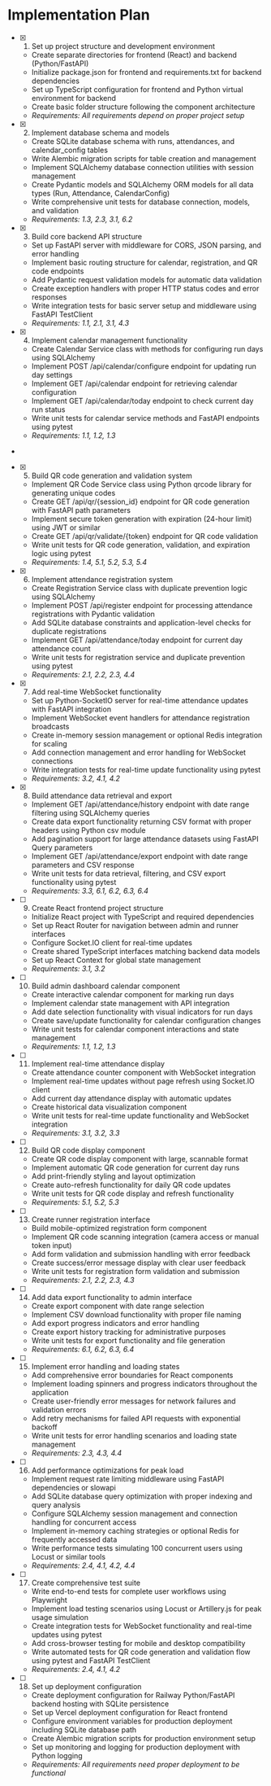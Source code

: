 # Implementation Plan

- [x] 1. Set up project structure and development environment
  - Create separate directories for frontend (React) and backend (Python/FastAPI)
  - Initialize package.json for frontend and requirements.txt for backend dependencies
  - Set up TypeScript configuration for frontend and Python virtual environment for backend
  - Create basic folder structure following the component architecture
  - _Requirements: All requirements depend on proper project setup_

- [x] 2. Implement database schema and models
  - Create SQLite database schema with runs, attendances, and calendar_config tables
  - Write Alembic migration scripts for table creation and management
  - Implement SQLAlchemy database connection utilities with session management
  - Create Pydantic models and SQLAlchemy ORM models for all data types (Run, Attendance, CalendarConfig)
  - Write comprehensive unit tests for database connection, models, and validation
  - _Requirements: 1.3, 2.3, 3.1, 6.2_

- [x] 3. Build core backend API structure





  - Set up FastAPI server with middleware for CORS, JSON parsing, and error handling
  - Implement basic routing structure for calendar, registration, and QR code endpoints
  - Add Pydantic request validation models for automatic data validation
  - Create exception handlers with proper HTTP status codes and error responses
  - Write integration tests for basic server setup and middleware using FastAPI TestClient
  - _Requirements: 1.1, 2.1, 3.1, 4.3_

- [x] 4. Implement calendar management functionality





  - Create Calendar Service class with methods for configuring run days using SQLAlchemy
  - Implement POST /api/calendar/configure endpoint for updating run day settings
  - Implement GET /api/calendar endpoint for retrieving calendar configuration
  - Implement GET /api/calendar/today endpoint to check current day run status
  - Write unit tests for calendar service methods and FastAPI endpoints using pytest
  - _Requirements: 1.1, 1.2, 1.3_
-

- [x] 5. Build QR code generation and validation system




  - Implement QR Code Service class using Python qrcode library for generating unique codes
  - Create GET /api/qr/{session_id} endpoint for QR code generation with FastAPI path parameters
  - Implement secure token generation with expiration (24-hour limit) using JWT or similar
  - Create GET /api/qr/validate/{token} endpoint for QR code validation
  - Write unit tests for QR code generation, validation, and expiration logic using pytest
  - _Requirements: 1.4, 5.1, 5.2, 5.3, 5.4_

- [x] 6. Implement attendance registration system





  - Create Registration Service class with duplicate prevention logic using SQLAlchemy
  - Implement POST /api/register endpoint for processing attendance registrations with Pydantic validation
  - Add SQLite database constraints and application-level checks for duplicate registrations
  - Implement GET /api/attendance/today endpoint for current day attendance count
  - Write unit tests for registration service and duplicate prevention using pytest
  - _Requirements: 2.1, 2.2, 2.3, 4.4_

- [x] 7. Add real-time WebSocket functionality





  - Set up Python-SocketIO server for real-time attendance updates with FastAPI integration
  - Implement WebSocket event handlers for attendance registration broadcasts
  - Create in-memory session management or optional Redis integration for scaling
  - Add connection management and error handling for WebSocket connections
  - Write integration tests for real-time update functionality using pytest
  - _Requirements: 3.2, 4.1, 4.2_

- [x] 8. Build attendance data retrieval and export





  - Implement GET /api/attendance/history endpoint with date range filtering using SQLAlchemy queries
  - Create data export functionality returning CSV format with proper headers using Python csv module
  - Add pagination support for large attendance datasets using FastAPI Query parameters
  - Implement GET /api/attendance/export endpoint with date range parameters and CSV response
  - Write unit tests for data retrieval, filtering, and CSV export functionality using pytest
  - _Requirements: 3.3, 6.1, 6.2, 6.3, 6.4_

- [ ] 9. Create React frontend project structure




  - Initialize React project with TypeScript and required dependencies
  - Set up React Router for navigation between admin and runner interfaces
  - Configure Socket.IO client for real-time updates
  - Create shared TypeScript interfaces matching backend data models
  - Set up React Context for global state management
  - _Requirements: 3.1, 3.2_

- [ ] 10. Build admin dashboard calendar component
  - Create interactive calendar component for marking run days
  - Implement calendar state management with API integration
  - Add date selection functionality with visual indicators for run days
  - Create save/update functionality for calendar configuration changes
  - Write unit tests for calendar component interactions and state management
  - _Requirements: 1.1, 1.2, 1.3_

- [ ] 11. Implement real-time attendance display
  - Create attendance counter component with WebSocket integration
  - Implement real-time updates without page refresh using Socket.IO client
  - Add current day attendance display with automatic updates
  - Create historical data visualization component
  - Write unit tests for real-time update functionality and WebSocket integration
  - _Requirements: 3.1, 3.2, 3.3_

- [ ] 12. Build QR code display component
  - Create QR code display component with large, scannable format
  - Implement automatic QR code generation for current day runs
  - Add print-friendly styling and layout optimization
  - Create auto-refresh functionality for daily QR code updates
  - Write unit tests for QR code display and refresh functionality
  - _Requirements: 5.1, 5.2, 5.3_

- [ ] 13. Create runner registration interface
  - Build mobile-optimized registration form component
  - Implement QR code scanning integration (camera access or manual token input)
  - Add form validation and submission handling with error feedback
  - Create success/error message display with clear user feedback
  - Write unit tests for registration form validation and submission
  - _Requirements: 2.1, 2.2, 2.3, 4.3_

- [ ] 14. Add data export functionality to admin interface
  - Create export component with date range selection
  - Implement CSV download functionality with proper file naming
  - Add export progress indicators and error handling
  - Create export history tracking for administrative purposes
  - Write unit tests for export functionality and file generation
  - _Requirements: 6.1, 6.2, 6.3, 6.4_

- [ ] 15. Implement error handling and loading states
  - Add comprehensive error boundaries for React components
  - Implement loading spinners and progress indicators throughout the application
  - Create user-friendly error messages for network failures and validation errors
  - Add retry mechanisms for failed API requests with exponential backoff
  - Write unit tests for error handling scenarios and loading state management
  - _Requirements: 2.3, 4.3, 4.4_

- [ ] 16. Add performance optimizations for peak load
  - Implement request rate limiting middleware using FastAPI dependencies or slowapi
  - Add SQLite database query optimization with proper indexing and query analysis
  - Configure SQLAlchemy session management and connection handling for concurrent access
  - Implement in-memory caching strategies or optional Redis for frequently accessed data
  - Write performance tests simulating 100 concurrent users using Locust or similar tools
  - _Requirements: 2.4, 4.1, 4.2, 4.4_

- [ ] 17. Create comprehensive test suite
  - Write end-to-end tests for complete user workflows using Playwright
  - Implement load testing scenarios using Locust or Artillery.js for peak usage simulation
  - Create integration tests for WebSocket functionality and real-time updates using pytest
  - Add cross-browser testing for mobile and desktop compatibility
  - Write automated tests for QR code generation and validation flow using pytest and FastAPI TestClient
  - _Requirements: 2.4, 4.1, 4.2_

- [ ] 18. Set up deployment configuration
  - Create deployment configuration for Railway Python/FastAPI backend hosting with SQLite persistence
  - Set up Vercel deployment configuration for React frontend
  - Configure environment variables for production deployment including SQLite database path
  - Create Alembic migration scripts for production environment setup
  - Set up monitoring and logging for production deployment with Python logging
  - _Requirements: All requirements need proper deployment to be functional_